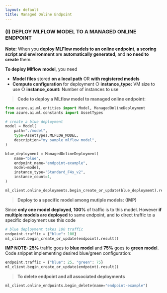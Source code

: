 ```yaml
---
layout: default
title: Managed Online Endpoint
---
```


### (I) DEPLOY MLFLOW MODEL TO A MANAGED ONLINE ENDPOINT

**Note:** When you **deploy MLFlow models to an online endpoint**, **a scoring script and environment** are **automatically generated**, and **no need to create** them.

**To deploy Mlflow model**, you need 
  - **Model files** stored **on a local path** OR **with registered models** 
  - **Compute configuration** for deployment 
    ○ **instance_type:** VM size to use
    ○ **instance_count:** Number of instances to use

> **Code to deploy a MLflow model to managed online endpoint:**

```python
from azure.ai.ml.entities import Model, ManagedOnlineDeployment
from azure.ai.ml.constants import AssetTypes

# create a blue deployment
model = Model(
    path="./model",
    type=AssetTypes.MLFLOW_MODEL,
    description="my sample mlflow model",
)

blue_deployment = ManagedOnlineDeployment(
    name="blue",
    endpoint_name="endpoint-example",
    model=model,
    instance_type="Standard_F4s_v2",
    instance_count=1,
)

ml_client.online_deployments.begin_create_or_update(blue_deployment).result()
```

> **Deploy to a specific model among mutiple models: (IMP)** 

Since **only one model deployed**, **100%** of traffic is to this model. However **if multiple models are deployed** to same endpoint, and to direct traffic to a specific deployment use this code
```python
# blue deployment takes 100 traffic
endpoint.traffic = {"blue": 100}
ml_client.begin_create_or_update(endpoint).result()
```

**IMP NOTE:** **25%** traffic goes to **blue model** and **75%** goes to **green model**. Code snippet implementing desired blue/green configuration:

```python
endpoint.traffic = {"blue": 25, "green": 75} 
ml_client.begin_create_or_update(endpoint).result()
```

> **To delete endpoint and all associated deployments**
 
```python
ml_client.online_endpoints.begin_delete(name="endpoint-example")
```
